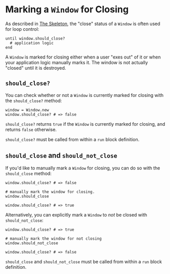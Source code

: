 # Marking a `Window` for Closing

As described in [The Skeleton](/the-skeleton.md), the "close" status of a `Window` is often used for loop control:

```crystal
until window.should_close?
  # application logic
end
```

A `Window` is marked for closing either when a user "exes out" of it or when your application logic manually marks it. The window is not actually "closed" until it is destroyed. 

 ## `should_close?`
 You can check whether or not a `Window` is currently marked for closing with the `should_close?` method:
 
```crystal
window = Window.new
window.should_close? # => false
```

`should_close?` returns `true` if the `Window` is currently marked for closing, and returns `false` otherwise.

`should_close?` must be called from within a `run` block definition.
 
## `should_close` and `should_not_close`

If you'd like to manually mark a `Window` for closing, you can do so with the `should_close` method:

```crystal
window.should_close? # => false

# manually mark the window for closing.
window.should_close

window.should_close? # => true
```

Alternatively, you can explicitly mark a `Window` to *not* be closed with `should_not_close`:

```crystal
window.should_close? # => true

# manually mark the window for not closing
window.should_not_close

window.should_close? # => false
```

`should_close` and `should_not_close` must be called from within a `run` block definition.
   